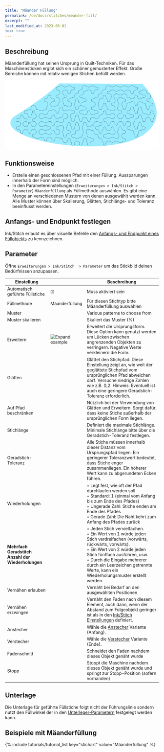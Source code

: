 ```yaml
---
title: "Mäander Füllung"
permalink: /de/docs/stitches/meander-fill/
excerpt: ""
last_modified_at: 2023-05-01
toc: true
---
```

## Beschreibung

Mäanderfüllung hat seinen Ursprung in Quilt-Techniken. Für das Maschinensticken ergibt sich ein schöner gemusterter Effekt. Große Bereiche können mit relativ wenigen Stichen befüllt werden.

![Meander stitch detail](/assets/images/docs/meander-fill.png)

## Funktionsweise

* Erstelle einen geschlossenen Pfad mit einer Füllung. Aussparungen innerhalb der Form sind möglich.
* In den Parametereinstellungen (`Erweiterungen > Ink/Stitch > Parameter`) `Mäanderfüllung` als Füllmethode auswählen. Es gibt eine Menge an verschiedenen Mustern von denen ausgewählt werden kann. Alle Muster können über Skalierung, Glätten, Stichlänge- und Toleranz beeinflusst werden.

## Anfangs- und Endpunkt festlegen

Ink/Stitch erlaubt es über visuelle Befehle den [Anfangs- und Endpunkt eines Füllobjekts](/de/docs/commands) zu kennzeichnen.

## Parameter

Öffne `Erweiterungen > Ink/Stitch  > Parameter` um das Stickbild deinen Bedürfnissen anzupassen.

Einstellung          ||Beschreibung
---|---|---
Automatisch geführte Füllstiche | ☑ |Muss aktiviert sein
Füllmethode          | Mäanderfüllung|Für diesen Stichtyp bitte Mäanderfüllung auswählen
Muster               ||Various patterns to choose from
Muster skalieren     ||Skaliert das Muster (%)
Erweitern            |![Expand example](/assets/images/docs/params-fill-expand.png)  |Erweitert die Ursprungsform. Diese Option kann genutzt werden um Lücken zwischen angrenzenden Objekten zu verringern. Negative Werte verkleinern die Form.
Glätten              ||Glättet den Stichpfad. Diese Einstellung zeigt an, wie weit der geglättete Stichpfad vom ursprünglichen Pfad abweichen darf. Versuche niedrige Zahlen wie z.B. 0,2. Hinweis: Eventuell ist auch eine geringere Geradstich-Toleranz erforderlich.
Auf Pfad beschränken || Nützlich bei der Verwendung von Glätten und Erweitern. Sorgt dafür, dass keine Stiche außerhalb der ursprünglichen Form liegen.
Stichlänge           ||Definiert die maximale Stichlänge. Minimale Stichlänge bitte über die Geradstich-Toleranz festlegen.
Geradstich-Toleranz  ||Alle Stiche müssen innerhalb dieser Distanz vom Ursprungspfad liegen. Ein geringerer Toleranzwert bedeutet, dass Stiche enger zusammenliegen. Ein höherer Wert kann zu abgerundeten Ecken führen.
Wiederholungen                       || ◦ Legt fest, wie oft der Pfad durchlaufen werden soll<br/>◦ Standard: 1 (einmal vom Anfang bis zum Ende des Pfades)<br/>◦ Ungerade Zahl: Stiche enden am Ende des Pfades<br/>◦ Gerade Zahl: Die Naht kehrt zum Anfang des Pfades zurück
**Mehrfach Geradstitch Anzahl der Wiederholungen** || ◦ Jeden Stich vervielfachen.<br/>◦ Ein Wert von 1 würde jeden Stich verdreifachen (vorwärts, rückwärts, vorwärts).<br/>◦ Ein Wert von 2 würde jeden Stich fünffach ausführen, usw.<br/>◦ Durch die Eingabe mehrerer durch ein Leerzeichen getrennte Werte, kann ein Wiederholungsmuster erstellt werden.
Vernähen erlauben    || Vernäht bei Bedarf an den ausgewählten Positionen
Vernähen erzwingen   || Vernäht den Faden nach diesem Element, auch dann, wenn der Abstand zum Folgeobjekt geringer ist als in den [Ink/Stitch Einstellungen](/de/docs/preferences/) definiert.
Anstecher            ||Wähle die [Anstecher](/docs/stitches/lock-stitches) Variante (Anfang).
Verstecher           ||Wähle die [Verstecher](/docs/stitches/lock-stitches) Variante (Ende).
Fadenschnitt         || Schneidet den Faden nachdem dieses Objekt genäht wurde
Stopp                || Stoppt die Maschine nachdem dieses Objekt genäht wurde und springt zur Stopp-Position (sofern vorhanden)

## Unterlage

Die Unterlage für geführte Füllstiche folgt nicht der Führungslinie sondern nutzt den Füllwinkel der in den [Unterleger-Parametern](/de/docs/stitches/fill-stitch/#unterlage) festgelegt werden kann.

## Beispiele mit Mäanderfüllung

{% include tutorials/tutorial_list key="stichart" value="Mäanderfüllung" %}
